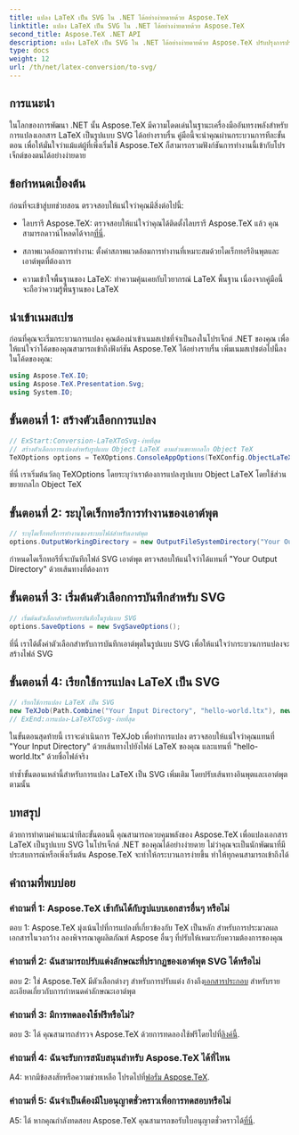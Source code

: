 ```yaml
---
title: แปลง LaTeX เป็น SVG ใน .NET ได้อย่างง่ายดายด้วย Aspose.TeX
linktitle: แปลง LaTeX เป็น SVG ใน .NET ได้อย่างง่ายดายด้วย Aspose.TeX
second_title: Aspose.TeX .NET API
description: แปลง LaTeX เป็น SVG ใน .NET ได้อย่างง่ายดายด้วย Aspose.TeX ปรับปรุงการประมวลผลเอกสารของคุณด้วยไลบรารีที่ใช้งานง่ายและทรงพลังนี้
type: docs
weight: 12
url: /th/net/latex-conversion/to-svg/
---
```

## การแนะนำ

ในโลกของการพัฒนา .NET นั้น Aspose.TeX มีความโดดเด่นในฐานะเครื่องมืออันทรงพลังสำหรับการแปลงเอกสาร LaTeX เป็นรูปแบบ SVG ได้อย่างราบรื่น คู่มือนี้จะนำคุณผ่านกระบวนการทีละขั้นตอน เพื่อให้มั่นใจว่าแม้แต่ผู้ที่เพิ่งเริ่มใช้ Aspose.TeX ก็สามารถรวมฟังก์ชันการทำงานนี้เข้ากับโปรเจ็กต์ของตนได้อย่างง่ายดาย

## ข้อกำหนดเบื้องต้น

ก่อนที่จะเข้าสู่บทช่วยสอน ตรวจสอบให้แน่ใจว่าคุณมีสิ่งต่อไปนี้:

-  ไลบรารี Aspose.TeX: ตรวจสอบให้แน่ใจว่าคุณได้ติดตั้งไลบรารี Aspose.TeX แล้ว คุณสามารถดาวน์โหลดได้จาก[ที่นี่](https://releases.aspose.com/tex/net/).

- สภาพแวดล้อมการทำงาน: ตั้งค่าสภาพแวดล้อมการทำงานที่เหมาะสมด้วยไดเร็กทอรีอินพุตและเอาต์พุตที่ต้องการ

- ความเข้าใจพื้นฐานของ LaTeX: ทำความคุ้นเคยกับไวยากรณ์ LaTeX พื้นฐาน เนื่องจากคู่มือนี้จะถือว่าความรู้พื้นฐานของ LaTeX

## นำเข้าเนมสเปซ

ก่อนที่คุณจะเริ่มกระบวนการแปลง คุณต้องนำเข้าเนมสเปซที่จำเป็นลงในโปรเจ็กต์ .NET ของคุณ เพื่อให้แน่ใจว่าโค้ดของคุณสามารถเข้าถึงฟังก์ชัน Aspose.TeX ได้อย่างราบรื่น เพิ่มเนมสเปซต่อไปนี้ลงในโค้ดของคุณ:

```csharp
using Aspose.TeX.IO;
using Aspose.TeX.Presentation.Svg;
using System.IO;
```

## ขั้นตอนที่ 1: สร้างตัวเลือกการแปลง

```csharp
// ExStart:Conversion-LaTeXToSvg-ง่ายที่สุด
// สร้างตัวเลือกการแปลงสำหรับรูปแบบ Object LaTeX ตามส่วนขยายกลไก Object TeX
TeXOptions options = TeXOptions.ConsoleAppOptions(TeXConfig.ObjectLaTeX);
```

ที่นี่ เราเริ่มต้นวัตถุ TeXOptions โดยระบุว่าเราต้องการแปลงรูปแบบ Object LaTeX โดยใช้ส่วนขยายกลไก Object TeX

## ขั้นตอนที่ 2: ระบุไดเร็กทอรีการทำงานของเอาต์พุต

```csharp
// ระบุไดเร็กทอรีการทำงานของระบบไฟล์สำหรับเอาต์พุต
options.OutputWorkingDirectory = new OutputFileSystemDirectory("Your Output Directory");
```

กำหนดไดเร็กทอรีที่จะบันทึกไฟล์ SVG เอาต์พุต ตรวจสอบให้แน่ใจว่าได้แทนที่ "Your Output Directory" ด้วยเส้นทางที่ต้องการ

## ขั้นตอนที่ 3: เริ่มต้นตัวเลือกการบันทึกสำหรับ SVG

```csharp
// เริ่มต้นตัวเลือกสำหรับการบันทึกในรูปแบบ SVG
options.SaveOptions = new SvgSaveOptions();
```

ที่นี่ เราได้ตั้งค่าตัวเลือกสำหรับการบันทึกเอาต์พุตในรูปแบบ SVG เพื่อให้แน่ใจว่ากระบวนการแปลงจะสร้างไฟล์ SVG

## ขั้นตอนที่ 4: เรียกใช้การแปลง LaTeX เป็น SVG

```csharp
// เรียกใช้การแปลง LaTeX เป็น SVG
new TeXJob(Path.Combine("Your Input Directory", "hello-world.ltx"), new SvgDevice(), options).Run();
// ExEnd:การแปลง-LaTeXToSvg-ง่ายที่สุด
```

ในขั้นตอนสุดท้ายนี้ เราจะดำเนินการ TeXJob เพื่อทำการแปลง ตรวจสอบให้แน่ใจว่าคุณแทนที่ "Your Input Directory" ด้วยเส้นทางไปยังไฟล์ LaTeX ของคุณ และแทนที่ "hello-world.ltx" ด้วยชื่อไฟล์จริง

ทำซ้ำขั้นตอนเหล่านี้สำหรับการแปลง LaTeX เป็น SVG เพิ่มเติม โดยปรับเส้นทางอินพุตและเอาต์พุตตามนั้น

## บทสรุป

ด้วยการทำตามคำแนะนำทีละขั้นตอนนี้ คุณสามารถควบคุมพลังของ Aspose.TeX เพื่อแปลงเอกสาร LaTeX เป็นรูปแบบ SVG ในโปรเจ็กต์ .NET ของคุณได้อย่างง่ายดาย ไม่ว่าคุณจะเป็นนักพัฒนาที่มีประสบการณ์หรือเพิ่งเริ่มต้น Aspose.TeX จะทำให้กระบวนการง่ายขึ้น ทำให้ทุกคนสามารถเข้าถึงได้

## คำถามที่พบบ่อย

### คำถามที่ 1: Aspose.TeX เข้ากันได้กับรูปแบบเอกสารอื่นๆ หรือไม่

ตอบ 1: Aspose.TeX มุ่งเน้นไปที่การแปลงที่เกี่ยวข้องกับ TeX เป็นหลัก สำหรับการประมวลผลเอกสารในวงกว้าง ลองพิจารณาดูผลิตภัณฑ์ Aspose อื่นๆ ที่ปรับให้เหมาะกับความต้องการของคุณ

### คำถามที่ 2: ฉันสามารถปรับแต่งลักษณะที่ปรากฏของเอาต์พุต SVG ได้หรือไม่

 ตอบ 2: ใช่ Aspose.TeX มีตัวเลือกต่างๆ สำหรับการปรับแต่ง อ้างถึง[เอกสารประกอบ](https://reference.aspose.com/tex/net/) สำหรับรายละเอียดเกี่ยวกับการกำหนดค่าลักษณะเอาต์พุต

### คำถามที่ 3: มีการทดลองใช้ฟรีหรือไม่?

 ตอบ 3: ได้ คุณสามารถสำรวจ Aspose.TeX ด้วยการทดลองใช้ฟรีโดยไปที่[ลิงค์นี้](https://releases.aspose.com/).

### คำถามที่ 4: ฉันจะรับการสนับสนุนสำหรับ Aspose.TeX ได้ที่ไหน

 A4: หากมีข้อสงสัยหรือความช่วยเหลือ โปรดไปที่[ฟอรั่ม Aspose.TeX](https://forum.aspose.com/c/tex/47).

### คำถามที่ 5: ฉันจำเป็นต้องมีใบอนุญาตชั่วคราวเพื่อการทดสอบหรือไม่

 A5: ได้ หากคุณกำลังทดสอบ Aspose.TeX คุณสามารถขอรับใบอนุญาตชั่วคราวได้[ที่นี่](https://purchase.aspose.com/temporary-license/).